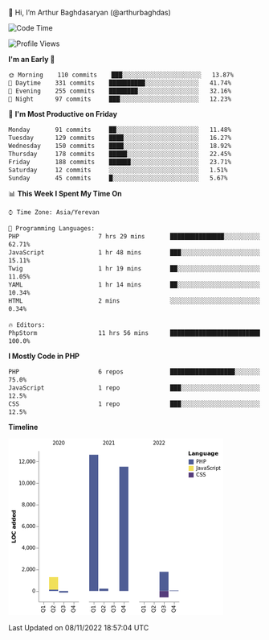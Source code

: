 👋 Hi, I’m Arthur Baghdasaryan (@arthurbaghdas)


<!--START_SECTION:waka-->
![Code Time](http://img.shields.io/badge/Code%20Time-349%20hrs%2019%20mins-blue)

![Profile Views](http://img.shields.io/badge/Profile%20Views-0-blue)

**I'm an Early 🐤** 

```text
🌞 Morning    110 commits    ███░░░░░░░░░░░░░░░░░░░░░░   13.87% 
🌆 Daytime    331 commits    ██████████░░░░░░░░░░░░░░░   41.74% 
🌃 Evening    255 commits    ████████░░░░░░░░░░░░░░░░░   32.16% 
🌙 Night      97 commits     ███░░░░░░░░░░░░░░░░░░░░░░   12.23%

```
📅 **I'm Most Productive on Friday** 

```text
Monday       91 commits     ██░░░░░░░░░░░░░░░░░░░░░░░   11.48% 
Tuesday      129 commits    ████░░░░░░░░░░░░░░░░░░░░░   16.27% 
Wednesday    150 commits    ████░░░░░░░░░░░░░░░░░░░░░   18.92% 
Thursday     178 commits    █████░░░░░░░░░░░░░░░░░░░░   22.45% 
Friday       188 commits    ██████░░░░░░░░░░░░░░░░░░░   23.71% 
Saturday     12 commits     ░░░░░░░░░░░░░░░░░░░░░░░░░   1.51% 
Sunday       45 commits     █░░░░░░░░░░░░░░░░░░░░░░░░   5.67%

```


📊 **This Week I Spent My Time On** 

```text
⌚︎ Time Zone: Asia/Yerevan

💬 Programming Languages: 
PHP                      7 hrs 29 mins       ███████████████░░░░░░░░░░   62.71% 
JavaScript               1 hr 48 mins        ███░░░░░░░░░░░░░░░░░░░░░░   15.11% 
Twig                     1 hr 19 mins        ██░░░░░░░░░░░░░░░░░░░░░░░   11.05% 
YAML                     1 hr 14 mins        ██░░░░░░░░░░░░░░░░░░░░░░░   10.34% 
HTML                     2 mins              ░░░░░░░░░░░░░░░░░░░░░░░░░   0.34%

🔥 Editors: 
PhpStorm                 11 hrs 56 mins      █████████████████████████   100.0%

```

**I Mostly Code in PHP** 

```text
PHP                      6 repos             ██████████████████░░░░░░░   75.0% 
JavaScript               1 repo              ███░░░░░░░░░░░░░░░░░░░░░░   12.5% 
CSS                      1 repo              ███░░░░░░░░░░░░░░░░░░░░░░   12.5%

```


**Timeline**

![Chart not found](https://raw.githubusercontent.com/arthurbaghdas/arthurbaghdas/main/charts/bar_graph.png) 


 Last Updated on 08/11/2022 18:57:04 UTC
<!--END_SECTION:waka-->
